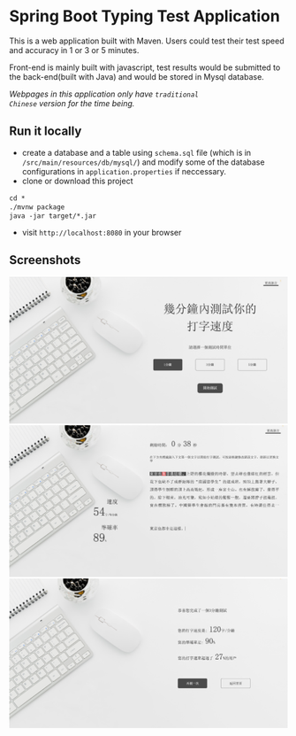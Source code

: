 # Spring Boot Typing Test Application
 This is a web application built with Maven. Users could test their test speed and accuracy in 1 or 3 or 5 minutes.
 
 Front-end is mainly built with javascript, test results would be submitted to the back-end(built with Java) and would be stored in Mysql database.
 
*Webpages in this application only have <code>traditional Chinese</code> version for the time being.*

## Run it locally
* create a database and a table using <code>schema.sql</code> file (which is in <code>/src/main/resources/db/mysql/</code>) and modify some of the database configurations in <code>application.properties</code> if neccessary.
* clone or download this project
```
cd *  
./mvnw package   
java -jar target/*.jar  
```
* visit <code>http://localhost:8080</code> in your browser

## Screenshots
![pic1](screen-shots/index.png)
![pic2](screen-shots/test-page.png)
![pic3](screen-shots/result-page.png)





  
